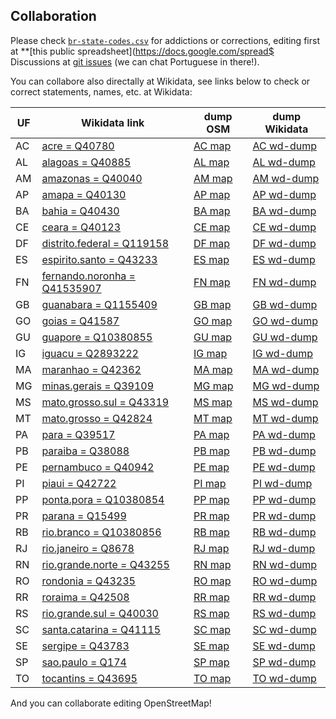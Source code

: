 ## Collaboration

Please check [`br-state-codes.csv`](data/br-state-codes.csv) for addictions or corrections, editing first at **[this public spreadsheet](https://docs.google.com/spread$
Discussions at [git issues](https://github.com/datasets-br/state-codes/issues) (we can chat Portuguese in there!).

You can collabore also directally at Wikidata, see links below to check or correct statements, names, etc. at Wikidata:
<!-- copy  from https://docs.google.com/spreadsheets/d/1lwuHtCqAsNGxKs0jsnr8G_KBZ7FXekkHn42dHHKfG4M/edit#gid=1613912771 -->

UF | Wikidata link | dump OSM | dump Wikidata 
-----|------------------------|---------------------|-----------------------
AC | [acre = Q40780](http://wikidata.org/entity/Q40780) | [AC map](data/dump_osm/AC.geojson) | [AC wd-dump](data/dump_wikidata/AC.geojson)
AL | [alagoas = Q40885](http://wikidata.org/entity/Q40885) | [AL map](data/dump_osm/AL.geojson) | [AL wd-dump](data/dump_wikidata/AL.geojson)
AM | [amazonas = Q40040](http://wikidata.org/entity/Q40040) | [AM map](data/dump_osm/AM.geojson) | [AM wd-dump](data/dump_wikidata/AM.geojson)
AP | [amapa = Q40130](http://wikidata.org/entity/Q40130) | [AP map](data/dump_osm/AP.geojson) | [AP wd-dump](data/dump_wikidata/AP.geojson)
BA | [bahia = Q40430](http://wikidata.org/entity/Q40430) | [BA map](data/dump_osm/BA.geojson) | [BA wd-dump](data/dump_wikidata/BA.geojson)
CE | [ceara = Q40123](http://wikidata.org/entity/Q40123) | [CE map](data/dump_osm/CE.geojson) | [CE wd-dump](data/dump_wikidata/CE.geojson)
DF | [distrito.federal = Q119158](http://wikidata.org/entity/Q119158) | [DF map](data/dump_osm/DF.geojson) | [DF wd-dump](data/dump_wikidata/DF.geojson)
ES | [espirito.santo = Q43233](http://wikidata.org/entity/Q43233) | [ES map](data/dump_osm/ES.geojson) | [ES wd-dump](data/dump_wikidata/ES.geojson)
FN | [fernando.noronha = Q41535907](http://wikidata.org/entity/Q41535907) | [FN map](data/dump_osm/FN.geojson) | [FN wd-dump](data/dump_wikidata/FN.geojson)
GB | [guanabara = Q1155409](http://wikidata.org/entity/Q1155409) | [GB map](data/dump_osm/GB.geojson) | [GB wd-dump](data/dump_wikidata/GB.geojson)
GO | [goias = Q41587](http://wikidata.org/entity/Q41587) | [GO map](data/dump_osm/GO.geojson) | [GO wd-dump](data/dump_wikidata/GO.geojson)
GU | [guapore = Q10380855](http://wikidata.org/entity/Q10380855) | [GU map](data/dump_osm/GU.geojson) | [GU wd-dump](data/dump_wikidata/GU.geojson)
IG | [iguacu = Q2893222](http://wikidata.org/entity/Q2893222) | [IG map](data/dump_osm/IG.geojson) | [IG wd-dump](data/dump_wikidata/IG.geojson)
MA | [maranhao = Q42362](http://wikidata.org/entity/Q42362) | [MA map](data/dump_osm/MA.geojson) | [MA wd-dump](data/dump_wikidata/MA.geojson)
MG | [minas.gerais = Q39109](http://wikidata.org/entity/Q39109) | [MG map](data/dump_osm/MG.geojson) | [MG wd-dump](data/dump_wikidata/MG.geojson)
MS | [mato.grosso.sul = Q43319](http://wikidata.org/entity/Q43319) | [MS map](data/dump_osm/MS.geojson) | [MS wd-dump](data/dump_wikidata/MS.geojson)
MT | [mato.grosso = Q42824](http://wikidata.org/entity/Q42824) | [MT map](data/dump_osm/MT.geojson) | [MT wd-dump](data/dump_wikidata/MT.geojson)
PA | [para = Q39517](http://wikidata.org/entity/Q39517) | [PA map](data/dump_osm/PA.geojson) | [PA wd-dump](data/dump_wikidata/PA.geojson)
PB | [paraiba = Q38088](http://wikidata.org/entity/Q38088) | [PB map](data/dump_osm/PB.geojson) | [PB wd-dump](data/dump_wikidata/PB.geojson)
PE | [pernambuco = Q40942](http://wikidata.org/entity/Q40942) | [PE map](data/dump_osm/PE.geojson) | [PE wd-dump](data/dump_wikidata/PE.geojson)
PI | [piaui = Q42722](http://wikidata.org/entity/Q42722) | [PI map](data/dump_osm/PI.geojson) | [PI wd-dump](data/dump_wikidata/PI.geojson)
PP | [ponta.pora = Q10380854](http://wikidata.org/entity/Q10380854) | [PP map](data/dump_osm/PP.geojson) | [PP wd-dump](data/dump_wikidata/PP.geojson)
PR | [parana = Q15499](http://wikidata.org/entity/Q15499) | [PR map](data/dump_osm/PR.geojson) | [PR wd-dump](data/dump_wikidata/PR.geojson)
RB | [rio.branco = Q10380856](http://wikidata.org/entity/Q10380856) | [RB map](data/dump_osm/RB.geojson) | [RB wd-dump](data/dump_wikidata/RB.geojson)
RJ | [rio.janeiro = Q8678](http://wikidata.org/entity/Q8678) | [RJ map](data/dump_osm/RJ.geojson) | [RJ wd-dump](data/dump_wikidata/RJ.geojson)
RN | [rio.grande.norte = Q43255](http://wikidata.org/entity/Q43255) | [RN map](data/dump_osm/RN.geojson) | [RN wd-dump](data/dump_wikidata/RN.geojson)
RO | [rondonia = Q43235](http://wikidata.org/entity/Q43235) | [RO map](data/dump_osm/RO.geojson) | [RO wd-dump](data/dump_wikidata/RO.geojson)
RR | [roraima = Q42508](http://wikidata.org/entity/Q42508) | [RR map](data/dump_osm/RR.geojson) | [RR wd-dump](data/dump_wikidata/RR.geojson)
RS | [rio.grande.sul = Q40030](http://wikidata.org/entity/Q40030) | [RS map](data/dump_osm/RS.geojson) | [RS wd-dump](data/dump_wikidata/RS.geojson)
SC | [santa.catarina = Q41115](http://wikidata.org/entity/Q41115) | [SC map](data/dump_osm/SC.geojson) | [SC wd-dump](data/dump_wikidata/SC.geojson)
SE | [sergipe = Q43783](http://wikidata.org/entity/Q43783) | [SE map](data/dump_osm/SE.geojson) | [SE wd-dump](data/dump_wikidata/SE.geojson)
SP | [sao.paulo = Q174](http://wikidata.org/entity/Q174) | [SP map](data/dump_osm/SP.geojson) | [SP wd-dump](data/dump_wikidata/SP.geojson)
TO | [tocantins = Q43695](http://wikidata.org/entity/Q43695) | [TO map](data/dump_osm/TO.geojson) | [TO wd-dump](data/dump_wikidata/TO.geojson) 

And you can collaborate editing OpenStreetMap!

